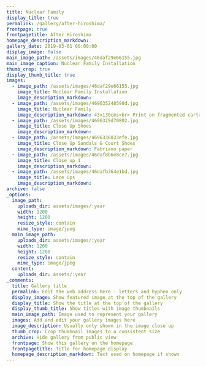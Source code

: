 ```yaml
---
title: Nuclear Family
display_title: true
permalink: /gallery/after-hiroshima/
frontpage: true
frontpagetitle: After Hiroshima
homepage_description_markdown:
gallery_date: 2019-03-01 00:00:00
display_image: false
main_image_path: /assets/images/46daf29e66155.jpg
main_image_caption: Nuclear Family Installation
thumb_crop: true
display_thumb_title: true
images:
  - image_path: /assets/images/46daf29e66155.jpg
    image_title: Nuclear Family Installation
    image_description_markdown:
  - image_path: /assets/images/469635248598d.jpg
    image_title: Nuclear Family
    image_description_markdown: 43x130cms<br> Print on fragmented cartridge paper.
  - image_path: /assets/images/4696329d70802.jpg
    image_title: Close Up Shoes
    image_description_markdown:
  - image_path: /assets/images/4696336033efe.jpg
    image_title: Close Up Sandals & Court Shoes
    image_description_markdown: Fabriano paper
  - image_path: /assets/images/46daf8b6e8ce7.jpg
    image_title: Close up 1
    image_description_markdown:
  - image_path: /assets/images/46dafb364e1bd.jpg
    image_title: Lace Ups
    image_description_markdown:
archive: false
_options:
  image_path:
    uploads_dir: assets/images/:year
    width: 1200
    height: 1200
    resize_style: contain
    mime_type: image/jpeg
  main_image_path:
    uploads_dir: assets/images/:year
    width: 1200
    height: 1200
    resize_style: contain
    mime_type: image/jpeg
  content:
    uploads_dir: assets/:year
_comments:
  title: Gallery title
  permalink: Edit the web address here - letters and hyphen only
  display_image: Show featured image at the top of the gallery
  display_title: Show the title at the top of the gallery
  display_thumb_title: Show titles with image thumbnails
  main_image_path: Image used to represent your gallery
  images: Add and edit your gallery images here
  image_description: Usually only shown in the image close up
  thumb_crop: Crop thumbnail images to a consistent size
  archive: Hide gallery from public view
  frontpage: Show this gallery on the homepage
  frontpagetitle: Title for homepage display
  homepage_description_markdown: Text used on homepage if shown
---
```


